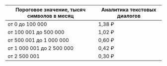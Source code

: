 | Пороговое значение, тысяч символов в месяц | Аналитика текстовых диалогов |
|---|---|
| от 0 до 100 000           | 1,38 ₽ |
| от 100 001 до 500 000     | 1,02 ₽ |
| от 500 001 до 1 000 000   | 0,60 ₽ |
| от 1 000 001 до 2 500 000 | 0,42 ₽ |
| от 2 500 001              | 0,30 ₽ |